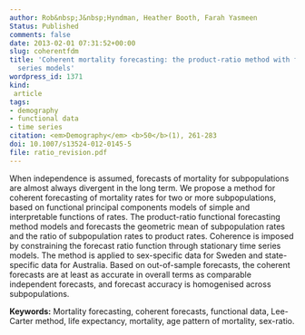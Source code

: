 ```yaml
---
author: Rob&nbsp;J&nbsp;Hyndman, Heather Booth, Farah Yasmeen
Status: Published
comments: false
date: 2013-02-01 07:31:52+00:00
slug: coherentfdm
title: 'Coherent mortality forecasting: the product-ratio method with functional time
  series models'
wordpress_id: 1371
kind:
 article
tags:
- demography
- functional data
- time series
citation: <em>Demography</em> <b>50</b>(1), 261-283
doi: 10.1007/s13524-012-0145-5
file: ratio_revision.pdf
---
```


When independence is assumed, forecasts of mortality for subpopulations are almost always divergent in the long term. We propose a method for coherent forecasting of mortality rates for two or more subpopulations, based on functional principal components models of simple and interpretable functions of rates. The product-ratio functional forecasting method models and forecasts the geometric mean of subpopulation rates and the ratio of subpopulation rates to product rates. Coherence is imposed by constraining the forecast ratio function through stationary time series models. The method is applied to sex-specific data for Sweden and state-specific data for Australia. Based on out-of-sample forecasts, the coherent forecasts are at least as accurate in overall terms as comparable independent forecasts, and forecast accuracy is homogenised across subpopulations.

**Keywords:** Mortality forecasting, coherent forecasts, functional data, Lee-Carter method, life expectancy, mortality, age pattern of mortality, sex-ratio.

